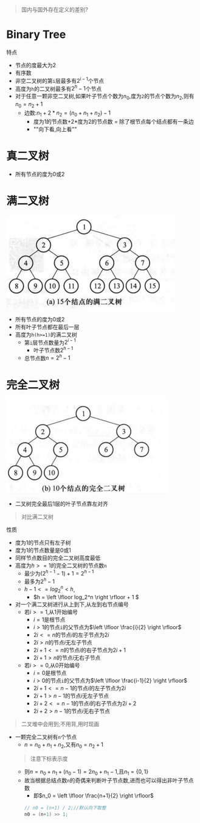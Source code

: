 > 国内与国外存在定义的差别?

# Binary Tree

特点

- 节点的度最大为2
- 有序数
- 非空二叉树的第`i`层最多有$2^{i-1}$个节点
- 高度为`h`的二叉树最多有$2^h-1$个节点
- 对于任意一颗非空二叉树,如果叶子节点个数为$n_0$,度为`2`的节点个数为$n_2$,则有$n_0=n_2+1$
  - 边数:$n_1+2*n_2=(n_0+n_1+n_2)-1$
    - 度为1的节点数+2*度为2的节点数 = 除了根节点每个结点都有一条边
    - ""向下看,向上看""

# 真二叉树

- 所有节点的度为0或2

# 满二叉树

![Ftree](images/Ftree.png)

- 所有节点的度为0或2
- 所有叶子节点都在最后一层
- 高度为`h(h>=1)`的满二叉树
  - 第`i`层节点数量为$2^{i-1}$
    - 叶子节点数$2^{h-1}$
  - 总节点数$n=2^h-1$

# 完全二叉树

![CTree](images/CTree.png)

- 二叉树完全最后1层的叶子节点靠左对齐
> 对比满二叉树

性质
- 度为1的节点只有左子树
- 度为1的节点数量是0或1
- 同样节点数目的完全二叉树高度最低
- 高度为$h>=1$的完全二叉树的节点数`n`
  - 最少为$(2^{h-1}-1)+1 = 2^{h-1}$
  - 最多为$2^{h}-1$
  - $h-1<=log_2^n<h$,
    - $h = \left \lfloor log_2^n \right \rfloor + 1 $
- 对一个满二叉树进行从上到下,从左到右节点编号
  - 若$i>=1$,从1开始编号
  	- $i = 1$是根节点
  	- $i>1$的节点`i`的父节点为$\left \lfloor \frac{i}{2} \right \rfloor$
  	- $2i <= n$的节点$i$的左子节点为$2i$
  	- $2i>n$的节点$i$无左子节点
  	- $2i + 1 <= n$的节点$i$的右子节点为$2i + 1$
  	- $2i + 1>n$的节点$i$无右子节点
  - 若$i>=0$,从0开始编号
  	- $i = 0$是根节点
  	- $i>0$的节点`i`的父节点为$\left \lfloor \frac{i-1}{2} \right \rfloor$
  	- $2i + 1 <= n - 1$的节点$i$的左子节点为$2i$
  	- $2i + 1> n - 1$的节点$i$无左子节点
  	- $2i + 2 <= n - 1$的节点$i$的右子节点为$2i + 2$
  	- $2i + 2 > n - 1$的节点$i$无右子节点
> 二叉堆中会用到;不用背,用时现画
- 一颗完全二叉树有`n`个节点
  - $n = n_0 + n_1 + n_2$,又有$n_0 = n_2+1$
  > 注意下标表示度
  - 则$n = n_0+n_1+(n_0-1) = 2n_0+n_1-1$,且$n_1 = \{0,1\}$
  - 故当根据总结点数`n`的奇偶来判断叶子节点数,进而也可以得出非叶子节点数
    - 即$n_0 = \left \lfloor \frac{n+1}{2} \right \rfloor$
    ```C++
    // n0 = (n+1) / 2;//默认向下取整
    n0 = (n+1) >> 1;
    ```